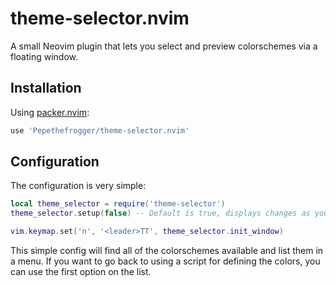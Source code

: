 # theme-selector.nvim

A small Neovim plugin that lets you select and preview colorschemes via a floating window.

## Installation

Using [packer.nvim](https://github.com/wbthomason/packer.nvim):
```lua
use 'Pepethefrogger/theme-selector.nvim'
```

## Configuration

The configuration is very simple:
```lua
local theme_selector = require('theme-selector')
theme_selector.setup(false) -- Default is true, displays changes as you move in the menu

vim.keymap.set('n', '<leader>TT', theme_selector.init_window)
```
This simple config will find all of the colorschemes available and list them in a menu.
If you want to go back to using a script for defining the colors, you can use the first option on the list.
